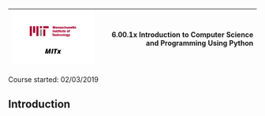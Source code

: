 |![MIT](mit.png)| **6.00.1x Introduction to Computer Science and Programming Using Python** |
|----------------------------------|--------------------:|

Course started: 02/03/2019

## Introduction

